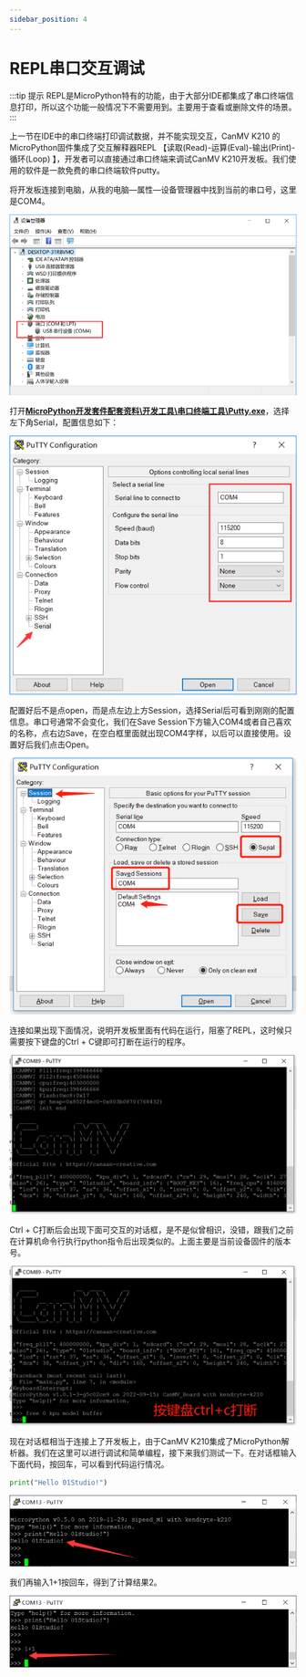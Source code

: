```yaml
---
sidebar_position: 4
---
```


# REPL串口交互调试
:::tip 提示
REPL是MicroPython特有的功能，由于大部分IDE都集成了串口终端信息打印，所以这个功能一般情况下不需要用到。主要用于查看或删除文件的场景。
:::

上一节在IDE中的串口终端打印调试数据，并不能实现交互，CanMV K210 的MicroPython固件集成了交互解释器REPL 【读取(Read)-运算(Eval)-输出(Print)-循环(Loop) 】，开发者可以直接通过串口终端来调试CanMV K210开发板。我们使用的软件是一款免费的串口终端软件putty。

将开发板连接到电脑，从我的电脑—属性—设备管理器中找到当前的串口号，这里是COM4。

![repl1](./img/repl/repl1.png)

打开<u>**MicroPython开发套件配套资料\开发工具\串口终端工具\Putty.exe**</u>，选择左下角Serial，配置信息如下：

![repl2](./img/repl/repl2.png)

配置好后不是点open，而是点左边上方Session，选择Serial后可看到刚刚的配置信息。串口号通常不会变化，我们在Save Session下方输入COM4或者自己喜欢的名称，点右边Save，在空白框里面就出现COM4字样，以后可以直接使用。设置好后我们点击Open。

![repl3](./img/repl/repl3.png)

连接如果出现下面情况，说明开发板里面有代码在运行，阻塞了REPL，这时候只需要按下键盘的Ctrl + C键即可打断在运行的程序。

![repl4](./img/repl/repl4.png)

Ctrl + C打断后会出现下面可交互的对话框，是不是似曾相识，没错，跟我们之前在计算机命令行执行python指令后出现类似的。上面主要是当前设备固件的版本号。

![repl5](./img/repl/repl5.png)

现在对话框相当于连接上了开发板上，由于CanMV K210集成了MicroPython解析器。我们在这里可以进行调试和简单编程，接下来我们测试一下。在对话框输入下面代码，按回车，可以看到代码运行情况。

```python
print("Hello 01Studio!")
```

![repl6](./img/repl/repl6.png)

我们再输入1+1按回车，得到了计算结果2。

![repl7](./img/repl/repl7.png)

